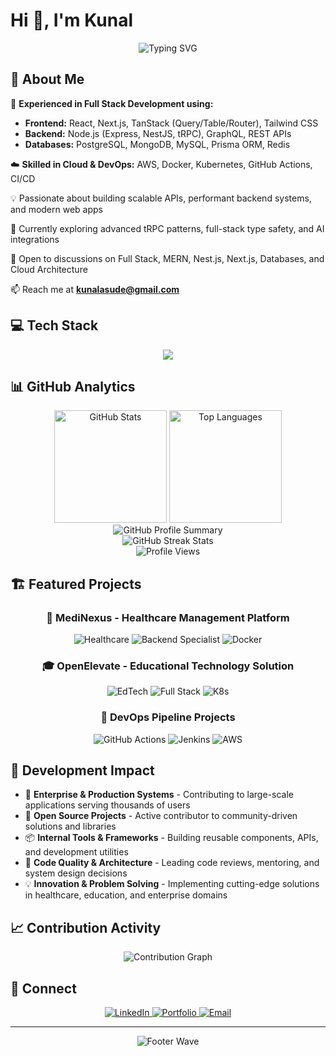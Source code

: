 # Hi 👋, I'm Kunal

<div align="center">
  <img src="https://readme-typing-svg.demolab.com?font=Fira+Code&pause=1000&color=2196F3&center=true&vCenter=true&width=600&lines=Full+Stack+Developer;Backend+Engineer;MERN+%2B+NestJS;Next.js+%7C+tRPC+%7C+TanStack;Cloud+%26+DevOps+Enthusiast" alt="Typing SVG" />
</div>

## 🚀 About Me

🔭 **Experienced in Full Stack Development using:**
- **Frontend:** React, Next.js, TanStack (Query/Table/Router), Tailwind CSS
- **Backend:** Node.js (Express, NestJS, tRPC), GraphQL, REST APIs
- **Databases:** PostgreSQL, MongoDB, MySQL, Prisma ORM, Redis

☁️ **Skilled in Cloud & DevOps:** AWS, Docker, Kubernetes, GitHub Actions, CI/CD

💡 Passionate about building scalable APIs, performant backend systems, and modern web apps

🌱 Currently exploring advanced tRPC patterns, full-stack type safety, and AI integrations

💬 Open to discussions on Full Stack, MERN, Nest.js, Next.js, Databases, and Cloud Architecture

📫 Reach me at **kunalasude@gmail.com**

## 💻 Tech Stack

<div align="center">
  <img src="https://skillicons.dev/icons?i=python,django,fastapi,js,ts,react,nextjs,nodejs,express,nestjs,mongodb,postgresql,mysql,redis,prisma,aws,docker,kubernetes,github,githubactions,graphql,tailwind,bootstrap,bash&perline=12" />
</div>

## 📊 GitHub Analytics

<div align="center">
  <picture>
    <source 
      srcset="https://github-readme-stats.vercel.app/api?username=KunalAsude&show_icons=true&theme=dark&hide_border=true&count_private=true&include_all_commits=true"
      media="(prefers-color-scheme: dark)"
    />
    <source
      srcset="https://github-readme-stats.vercel.app/api?username=KunalAsude&show_icons=true&theme=default&hide_border=true&count_private=true&include_all_commits=true"
      media="(prefers-color-scheme: light), (prefers-color-scheme: no-preference)"
    />
    <img height="180em" src="https://github-readme-stats.vercel.app/api?username=KunalAsude&show_icons=true&theme=dark&hide_border=true&count_private=true&include_all_commits=true" alt="GitHub Stats" />
  </picture>
  <picture>
    <source 
      srcset="https://github-readme-stats.vercel.app/api/top-langs/?username=KunalAsude&layout=compact&theme=dark&hide_border=true&langs_count=8"
      media="(prefers-color-scheme: dark)"
    />
    <source
      srcset="https://github-readme-stats.vercel.app/api/top-langs/?username=KunalAsude&layout=compact&theme=default&hide_border=true&langs_count=8"
      media="(prefers-color-scheme: light), (prefers-color-scheme: no-preference)"
    />
    <img height="180em" src="https://github-readme-stats.vercel.app/api/top-langs/?username=KunalAsude&layout=compact&theme=dark&hide_border=true&langs_count=8" alt="Top Languages" />
  </picture>
</div>

<div align="center">
  <picture>
    <source 
      srcset="https://github-profile-summary-cards.vercel.app/api/cards/profile-details?username=KunalAsude&theme=github_dark"
      media="(prefers-color-scheme: dark)"
    />
    <source
      srcset="https://github-profile-summary-cards.vercel.app/api/cards/profile-details?username=KunalAsude&theme=default"
      media="(prefers-color-scheme: light), (prefers-color-scheme: no-preference)"
    />
    <img src="https://github-profile-summary-cards.vercel.app/api/cards/profile-details?username=KunalAsude&theme=github_dark" alt="GitHub Profile Summary" />
  </picture>
</div>

<div align="center">
  <img src="https://github-readme-streak-stats.herokuapp.com/?user=KunalAsude&theme=dark&hide_border=true" alt="GitHub Streak Stats" />
</div>

<div align="center">
  <img src="https://komarev.com/ghpvc/?username=KunalAsude&label=Profile%20Views&color=2196F3&style=for-the-badge" alt="Profile Views" />
</div>

## 🏗️ Featured Projects

<div align="center">
  
  ### 🏥 **MediNexus** - Healthcare Management Platform
  ![Healthcare](https://img.shields.io/badge/Healthcare-Tech-success?style=for-the-badge&logo=medical-cross)
  ![Backend Specialist](https://img.shields.io/badge/Backend-Specialist-blue?style=for-the-badge&logo=python)
  ![Docker](https://img.shields.io/badge/Docker-Containerized-blue?style=for-the-badge&logo=docker)
  
  ### 🎓 **OpenElevate** - Educational Technology Solution
  ![EdTech](https://img.shields.io/badge/EdTech-Platform-orange?style=for-the-badge&logo=graduation-cap)
  ![Full Stack](https://img.shields.io/badge/Full%20Stack-Developer-black?style=for-the-badge&logo=next.js)
  ![K8s](https://img.shields.io/badge/Kubernetes-Orchestration-blue?style=for-the-badge&logo=kubernetes)
  
  ### 🔧 **DevOps Pipeline Projects**
  ![GitHub Actions](https://img.shields.io/badge/GitHub-Actions-blue?style=for-the-badge&logo=githubactions)
  ![Jenkins](https://img.shields.io/badge/Jenkins-CI/CD-red?style=for-the-badge&logo=jenkins)
  ![AWS](https://img.shields.io/badge/AWS-Cloud-orange?style=for-the-badge&logo=amazon-aws)
  
</div>

## 💼 Development Impact

- 🚀 **Enterprise & Production Systems** - Contributing to large-scale applications serving thousands of users
- 🔧 **Open Source Projects** - Active contributor to community-driven solutions and libraries
- 📦 **Internal Tools & Frameworks** - Building reusable components, APIs, and development utilities
- 🌟 **Code Quality & Architecture** - Leading code reviews, mentoring, and system design decisions
- 💡 **Innovation & Problem Solving** - Implementing cutting-edge solutions in healthcare, education, and enterprise domains

## 📈 Contribution Activity

<div align="center">
  <img src="https://github-readme-activity-graph.vercel.app/graph?username=KunalAsude&theme=github-compact&bg_color=0d1117&color=2196f3&line=2196f3&point=ffffff&area=true&hide_border=true" alt="Contribution Graph" />
</div>

## 🤝 Connect

<div align="center">
  <a href="https://www.linkedin.com/in/kunalasude/" target="_blank">
    <img src="https://img.shields.io/badge/LinkedIn-0077B5?style=for-the-badge&logo=linkedin&logoColor=white" alt="LinkedIn" />
  </a>
  <a href="https://kunalasude.dev" target="_blank">
    <img src="https://img.shields.io/badge/Portfolio-000000?style=for-the-badge&logo=About.me&logoColor=white" alt="Portfolio" />
  </a>
  <a href="mailto:kunalasude@gmail.com" target="_blank">
    <img src="https://img.shields.io/badge/Email-D14836?style=for-the-badge&logo=gmail&logoColor=white" alt="Email" />
  </a>
</div>

---

<div align="center">
  <img src="https://capsule-render.vercel.app/api?type=waving&color=2196F3&height=100&section=footer" alt="Footer Wave" />
</div>
